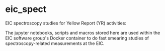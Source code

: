 # eic_spect

EIC spectroscopy studies for Yellow Report (YR) activities:

The jupyter notebooks, scripts and macros stored here are used within the EIC software group's Docker container to do fast smearing studies of spectroscopy-related measurements at the EIC.
